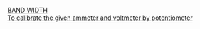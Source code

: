 <a href="http://vlabs.iitb.ac.in/rec-bootathon/recbian-bandwidth-recb/">BAND WIDTH</a><br>
<a href="#">To calibrate the given ammeter and voltmeter by potentiometer</a>